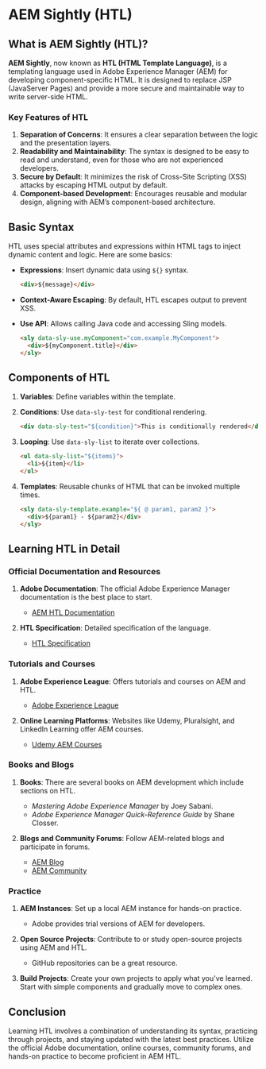 


# AEM Sightly (HTL)

## What is AEM Sightly (HTL)?

**AEM Sightly**, now known as **HTL (HTML Template Language)**, is a templating language used in Adobe Experience Manager (AEM) for developing component-specific HTML. It is designed to replace JSP (JavaServer Pages) and provide a more secure and maintainable way to write server-side HTML.

### Key Features of HTL

1. **Separation of Concerns**: It ensures a clear separation between the logic and the presentation layers.
2. **Readability and Maintainability**: The syntax is designed to be easy to read and understand, even for those who are not experienced developers.
3. **Secure by Default**: It minimizes the risk of Cross-Site Scripting (XSS) attacks by escaping HTML output by default.
4. **Component-based Development**: Encourages reusable and modular design, aligning with AEM’s component-based architecture.

## Basic Syntax

HTL uses special attributes and expressions within HTML tags to inject dynamic content and logic. Here are some basics:

- **Expressions**: Insert dynamic data using `${}` syntax.
  ```html
  <div>${message}</div>
  ```

- **Context-Aware Escaping**: By default, HTL escapes output to prevent XSS.
- **Use API**: Allows calling Java code and accessing Sling models.
  ```html
  <sly data-sly-use.myComponent="com.example.MyComponent">
    <div>${myComponent.title}</div>
  </sly>
  ```

## Components of HTL

1. **Variables**: Define variables within the template.
2. **Conditions**: Use `data-sly-test` for conditional rendering.
   ```html
   <div data-sly-test="${condition}">This is conditionally rendered</div>
   ```

3. **Looping**: Use `data-sly-list` to iterate over collections.
   ```html
   <ul data-sly-list="${items}">
     <li>${item}</li>
   </ul>
   ```

4. **Templates**: Reusable chunks of HTML that can be invoked multiple times.
   ```html
   <sly data-sly-template.example="${ @ param1, param2 }">
     <div>${param1} - ${param2}</div>
   </sly>
   ```

## Learning HTL in Detail

### Official Documentation and Resources

1. **Adobe Documentation**: The official Adobe Experience Manager documentation is the best place to start.
   - [AEM HTL Documentation](https://experienceleague.adobe.com/docs/experience-manager-htl/content.html?lang=en)

2. **HTL Specification**: Detailed specification of the language.
   - [HTL Specification](https://sling.apache.org/documentation/bundles/scripting/scripting-htl.html)

### Tutorials and Courses

1. **Adobe Experience League**: Offers tutorials and courses on AEM and HTL.
   - [Adobe Experience League](https://experienceleague.adobe.com/?lang=en)

2. **Online Learning Platforms**: Websites like Udemy, Pluralsight, and LinkedIn Learning offer AEM courses.
   - [Udemy AEM Courses](https://www.udemy.com/topic/adobe-experience-manager/)

### Books and Blogs

1. **Books**: There are several books on AEM development which include sections on HTL.
   - *Mastering Adobe Experience Manager* by Joey Sabani.
   - *Adobe Experience Manager Quick-Reference Guide* by Shane Closser.

2. **Blogs and Community Forums**: Follow AEM-related blogs and participate in forums.
   - [AEM Blog](https://aem4beginner.blogspot.com/)
   - [AEM Community](https://experienceleaguecommunities.adobe.com/t5/adobe-experience-manager/ct-p/adobe-experience-manager-community)

### Practice

1. **AEM Instances**: Set up a local AEM instance for hands-on practice.
   - Adobe provides trial versions of AEM for developers.
   
2. **Open Source Projects**: Contribute to or study open-source projects using AEM and HTL.
   - GitHub repositories can be a great resource.

3. **Build Projects**: Create your own projects to apply what you've learned. Start with simple components and gradually move to complex ones.

## Conclusion

Learning HTL involves a combination of understanding its syntax, practicing through projects, and staying updated with the latest best practices. Utilize the official Adobe documentation, online courses, community forums, and hands-on practice to become proficient in AEM HTL.
```


